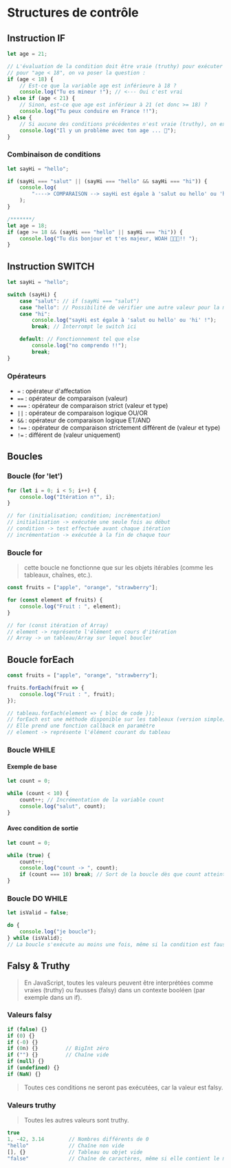 # Structures de contrôle

## Instruction IF

```js
let age = 21;

// L'évaluation de la condition doit être vraie (truthy) pour exécuter le bloc de code
// pour "age < 18", on va poser la question :
if (age < 18) {
    // Est-ce que la variable age est inférieure à 18 ?
    console.log("Tu es mineur !"); // <--- Oui c'est vrai
} else if (age < 21) {
    // Sinon, est-ce que age est inférieur à 21 (et donc >= 18) ?
    console.log("Tu peux conduire en France !!");
} else {
    // Si aucune des conditions précédentes n'est vraie (truthy), on exécute ce bloc :
    console.log("Il y un problème avec ton age ... 🤔");
}
```

### Combinaison de conditions

```js
let sayHi = "hello";

if (sayHi === "salut" || (sayHi === "hello" && sayHi === "hi")) {
    console.log(
        "----> COMPARAISON --> sayHi est égale à 'salut ou hello' ou 'hi' !"
    );
}

/*******/
let age = 18;
if (age >= 18 && (sayHi === "hello" || sayHi === "hi")) {
    console.log("Tu dis bonjour et t'es majeur, WOAH 👏👏👏!! ");
}
```

## Instruction SWITCH

```js
let sayHi = "hello";

switch (sayHi) {
    case "salut": // if (sayHi === "salut")
    case "hello": // Possibilité de vérifier une autre valeur pour la même instruction (OU)
    case "hi":
        console.log("sayHi est égale à 'salut ou hello' ou 'hi' !");
        break; // Interrompt le switch ici

    default: // Fonctionnement tel que else
        console.log("no comprendo !!");
        break;
}
```

### Opérateurs

- `=` : opérateur d'affectation
- `==` : opérateur de comparaison (valeur)
- `===` : opérateur de comparaison strict (valeur et type)
- `||` : opérateur de comparaison logique OU/OR
- `&&` : opérateur de comparaison logique ET/AND
- `!==` : opérateur de comparaison strictement différent de (valeur et type)
- `!=` : différent de (valeur uniquement)

## Boucles

### Boucle (for 'let')

```js
for (let i = 0; i < 5; i++) {
    console.log("Itération n°", i);
}

// for (initialisation; condition; incrémentation)
// initialisation -> exécutée une seule fois au début
// condition -> test effectuée avant chaque itération
// incrémentation -> exécutée à la fin de chaque tour
```

### Boucle for

> cette boucle ne fonctionne que sur les objets itérables (comme les tableaux, chaînes, etc.).

```js
const fruits = ["apple", "orange", "strawberry"];

for (const element of fruits) {
    console.log("Fruit : ", element);
}

// for (const itération of Array)
// element -> représente l'élément en cours d'itération
// Array -> un tableau/Array sur lequel boucler
```

## Boucle forEach

```js
const fruits = ["apple", "orange", "strawberry"];

fruits.forEach(fruit => {
    console.log("Fruit : ", fruit);
});

// tableau.forEach(element => { bloc de code });
// forEach est une méthode disponible sur les tableaux (version simple) / (version avancée -> méthode du prototype Array)
// Elle prend une fonction callback en paramètre
// element -> représente l'élément courant du tableau
```

### Boucle WHILE

#### Exemple de base

```js
let count = 0;

while (count < 10) {
    count++; // Incrémentation de la variable count
    console.log("salut", count);
}
```

#### Avec condition de sortie

```js
let count = 0;

while (true) {
    count++;
    console.log("count -> ", count);
    if (count === 10) break; // Sort de la boucle dès que count atteint 10
}
```

### Boucle DO WHILE

```js
let isValid = false;

do {
    console.log("je boucle");
} while (isValid); 
// La boucle s'exécute au moins une fois, même si la condition est fausse au départ grace au "do"
```

## Falsy & Truthy

> En JavaScript, toutes les valeurs peuvent être interprétées comme vraies (truthy) ou fausses (falsy) dans un contexte booléen (par exemple dans un if).

### Valeurs falsy

```js
if (false) {}
if (0) {}
if (-0) {}
if (0n) {}         // BigInt zéro
if ("") {}         // Chaîne vide
if (null) {}
if (undefined) {}
if (NaN) {}
```

> Toutes ces conditions ne seront pas exécutées, car la valeur est falsy.

### Valeurs truthy

> Toutes les autres valeurs sont truthy.

```js
true
1, -42, 3.14        // Nombres différents de 0
"hello"             // Chaîne non vide
[], {}              // Tableau ou objet vide
"false"             // Chaîne de caractères, même si elle contient le mot "false"
```
